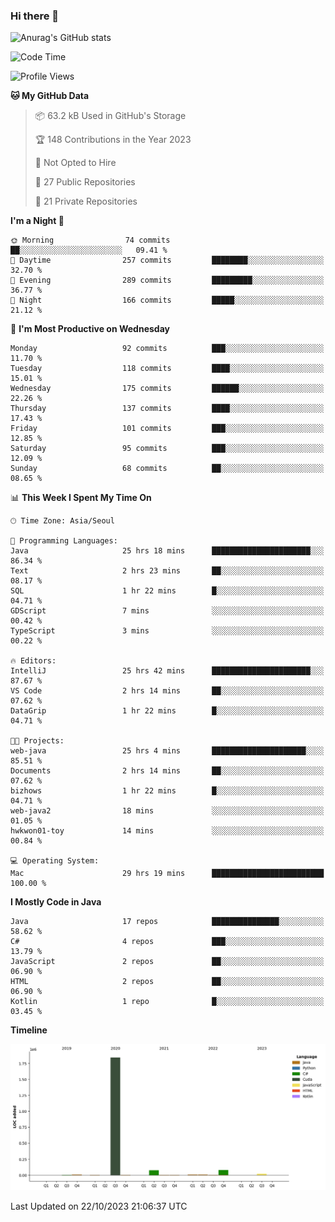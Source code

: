 ### Hi there 👋

![Anurag's GitHub stats](https://github-readme-stats.vercel.app/api?username=pllap&show_icons=true&theme=github_dark)

<!--START_SECTION:waka-->
![Code Time](http://img.shields.io/badge/Code%20Time-391%20hrs%2057%20mins-blue)

![Profile Views](http://img.shields.io/badge/Profile%20Views-0-blue)

**🐱 My GitHub Data** 

> 📦 63.2 kB Used in GitHub's Storage 
 > 
> 🏆 148 Contributions in the Year 2023
 > 
> 🚫 Not Opted to Hire
 > 
> 📜 27 Public Repositories 
 > 
> 🔑 21 Private Repositories 
 > 
**I'm a Night 🦉** 

```text
🌞 Morning                74 commits          ██░░░░░░░░░░░░░░░░░░░░░░░   09.41 % 
🌆 Daytime                257 commits         ████████░░░░░░░░░░░░░░░░░   32.70 % 
🌃 Evening                289 commits         █████████░░░░░░░░░░░░░░░░   36.77 % 
🌙 Night                  166 commits         █████░░░░░░░░░░░░░░░░░░░░   21.12 % 
```
📅 **I'm Most Productive on Wednesday** 

```text
Monday                   92 commits          ███░░░░░░░░░░░░░░░░░░░░░░   11.70 % 
Tuesday                  118 commits         ████░░░░░░░░░░░░░░░░░░░░░   15.01 % 
Wednesday                175 commits         ██████░░░░░░░░░░░░░░░░░░░   22.26 % 
Thursday                 137 commits         ████░░░░░░░░░░░░░░░░░░░░░   17.43 % 
Friday                   101 commits         ███░░░░░░░░░░░░░░░░░░░░░░   12.85 % 
Saturday                 95 commits          ███░░░░░░░░░░░░░░░░░░░░░░   12.09 % 
Sunday                   68 commits          ██░░░░░░░░░░░░░░░░░░░░░░░   08.65 % 
```


📊 **This Week I Spent My Time On** 

```text
🕑︎ Time Zone: Asia/Seoul

💬 Programming Languages: 
Java                     25 hrs 18 mins      ██████████████████████░░░   86.34 % 
Text                     2 hrs 23 mins       ██░░░░░░░░░░░░░░░░░░░░░░░   08.17 % 
SQL                      1 hr 22 mins        █░░░░░░░░░░░░░░░░░░░░░░░░   04.71 % 
GDScript                 7 mins              ░░░░░░░░░░░░░░░░░░░░░░░░░   00.42 % 
TypeScript               3 mins              ░░░░░░░░░░░░░░░░░░░░░░░░░   00.22 % 

🔥 Editors: 
IntelliJ                 25 hrs 42 mins      ██████████████████████░░░   87.67 % 
VS Code                  2 hrs 14 mins       ██░░░░░░░░░░░░░░░░░░░░░░░   07.62 % 
DataGrip                 1 hr 22 mins        █░░░░░░░░░░░░░░░░░░░░░░░░   04.71 % 

🐱‍💻 Projects: 
web-java                 25 hrs 4 mins       █████████████████████░░░░   85.51 % 
Documents                2 hrs 14 mins       ██░░░░░░░░░░░░░░░░░░░░░░░   07.62 % 
bizhows                  1 hr 22 mins        █░░░░░░░░░░░░░░░░░░░░░░░░   04.71 % 
web-java2                18 mins             ░░░░░░░░░░░░░░░░░░░░░░░░░   01.05 % 
hwkwon01-toy             14 mins             ░░░░░░░░░░░░░░░░░░░░░░░░░   00.84 % 

💻 Operating System: 
Mac                      29 hrs 19 mins      █████████████████████████   100.00 % 
```

**I Mostly Code in Java** 

```text
Java                     17 repos            ███████████████░░░░░░░░░░   58.62 % 
C#                       4 repos             ███░░░░░░░░░░░░░░░░░░░░░░   13.79 % 
JavaScript               2 repos             ██░░░░░░░░░░░░░░░░░░░░░░░   06.90 % 
HTML                     2 repos             ██░░░░░░░░░░░░░░░░░░░░░░░   06.90 % 
Kotlin                   1 repo              █░░░░░░░░░░░░░░░░░░░░░░░░   03.45 % 
```



**Timeline**

![Lines of Code chart](https://raw.githubusercontent.com/pllap/pllap/main/assets/bar_graph.png)


 Last Updated on 22/10/2023 21:06:37 UTC
<!--END_SECTION:waka-->


<!--
**pllap/pllap** is a ✨ _special_ ✨ repository because its `README.md` (this file) appears on your GitHub profile.

Here are some ideas to get you started:

- 🔭 I’m currently working on ...
- 🌱 I’m currently learning ...
- 👯 I’m looking to collaborate on ...
- 🤔 I’m looking for help with ...
- 💬 Ask me about ...
- 📫 How to reach me: ...
- 😄 Pronouns: ...
- ⚡ Fun fact: ...
-->
